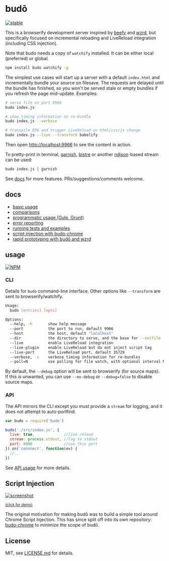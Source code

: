 # budō

[![stable](http://badges.github.io/stability-badges/dist/stable.svg)](http://github.com/badges/stability-badges)

This is a browserify development server inspired by [beefy](https://github.com/chrisdickinson/beefy) and [wzrd](https://github.com/maxogden/wzrd), but specifically focused on incremental reloading and LiveReload integration (including CSS injection).

Note that budo needs a copy of `watchify` installed. It can be either local (preferred) or global.

```sh
npm install budo watchify -g
```

The simplest use cases will start up a server with a default `index.html` and incrementally bundle your source on filesave. The requests are delayed until the bundle has finished, so you won't be served stale or empty bundles if you refresh the page mid-update. Examples:

```sh
# serve file on port 9966
budo index.js

# show timing information on re-bundle
budo index.js --verbose

# transpile ES6 and trigger LiveReload on html/css/js change
budo index.js --live --transform babelify
```

Then open [http://localhost:9966](http://localhost:9966) to see the content in action.

To pretty-print in terminal, [garnish](https://github.com/mattdesl/garnish), [bistre](https://github.com/hughsk/bistre) or another [ndjson](http://ndjson.org)-based stream can be used:

```sh
budo index.js | garnish
```

See [docs](#docs) for more features. PRs/suggestions/comments welcome.

## docs

- [basic usage](docs/basics.md)
- [comparisons](docs/comparisons.md)
- [programmatic usage (Gulp, Grunt)](docs/programmatic-usage.md)
- [error reporting](docs/errors.md)
- [running tests and examples](docs/tests-and-examples.md)
- [script injection with budo-chrome](https://github.com/mattdesl/budo-chrome)
- [rapid prototyping with budō and wzrd](http://mattdesl.svbtle.com/rapid-prototyping)

## usage

[![NPM](https://nodei.co/npm/budo.png)](https://www.npmjs.com/package/budo)

### CLI

Details for `budo` command-line interface. Other options like `--transform` are sent to browserify/watchify. 

```sh
Usage:
  budo [entries] [opts]

Options:
  --help, -h       show help message
  --port           the port to run, default 9966
  --host           the host, default "localhost"
  --dir            the directory to serve, and the base for --outfile
  --live           enable LiveReload integration
  --live-plugin    enable LiveReload but do not inject script tag
  --live-port      the LiveReload port, default 35729
  --verbose, -v    verbose timing information for re-bundles
  --poll=N         use polling for file watch, with optional interval N
```

By default, the `--debug` option will be sent to browserify (for source maps). If this is unwanted, you can use `--no-debug` or `--debug=false` to disable source maps.

### API

The API mirrors the CLI except you must provide a `stream` for logging, and it does not attempt to auto-portfind. 

```js
var budo = require('budo')

budo('./src/index.js', {
  live: true,             //live reload
  stream: process.stdout, //log to stdout
  port: 8000              //use this port
}).on('connnect', function(ev) {
  //...
})
```

See [API usage](docs/programmatic-usage.md) for more details.

## Script Injection

[![screenshot](http://i.imgur.com/LJP7d9I.png)](https://www.youtube.com/watch?v=cfgeN3G_Gl0)

<sup>[(click for demo)](https://www.youtube.com/watch?v=cfgeN3G_Gl0)</sup>

The original motivation for making budō was to build a simple tool around Chrome Script Injection. This has since split off into its own repository: [budo-chrome](https://github.com/mattdesl/budo-chrome) to minimize the scope of budō. 

## License

MIT, see [LICENSE.md](http://github.com/mattdesl/budo/blob/master/LICENSE.md) for details.
